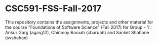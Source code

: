 # CSC591-FSS-Fall-2017

This repository contains the assignments, projects and other material for the course "Foundations of Software Science" (Fall 2017) for Group - 'i': Ankur Garg (agarg12), Chinmoy Baruah (cbaruah) and Sanket Shahane (svshahan)
